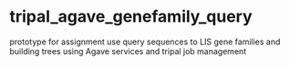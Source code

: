 # tripal_agave_genefamily_query
prototype for assignment use query sequences to LIS gene families and building trees using Agave services and tripal job management
